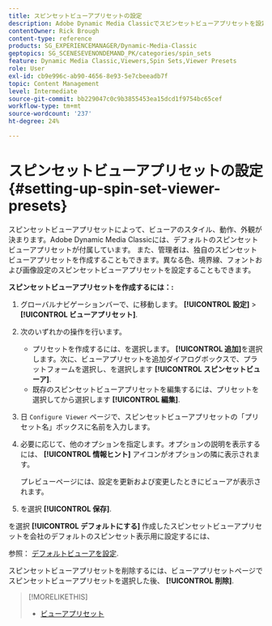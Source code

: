 ```yaml
---
title: スピンセットビューアプリセットの設定
description: Adobe Dynamic Media Classicでスピンセットビューアプリセットを設定する方法について説明します。
contentOwner: Rick Brough
content-type: reference
products: SG_EXPERIENCEMANAGER/Dynamic-Media-Classic
geptopics: SG_SCENESEVENONDEMAND_PK/categories/spin_sets
feature: Dynamic Media Classic,Viewers,Spin Sets,Viewer Presets
role: User
exl-id: cb9e996c-ab90-4656-8e93-5e7cbeeadb7f
topic: Content Management
level: Intermediate
source-git-commit: bb229047c0c9b3855453ea15dcd1f9754bc65cef
workflow-type: tm+mt
source-wordcount: '237'
ht-degree: 24%

---
```


# スピンセットビューアプリセットの設定{#setting-up-spin-set-viewer-presets}

スピンセットビューアプリセットによって、ビューアのスタイル、動作、外観が決まります。Adobe Dynamic Media Classicには、デフォルトのスピンセットビューアプリセットが付属しています。 また、管理者は、独自のスピンセットビューアプリセットを作成することもできます。異なる色、境界線、フォントおよび画像設定のスピンセットビューアプリセットを設定することもできます。

**スピンセットビューアプリセットを作成するには：:**

1. グローバルナビゲーションバーで、に移動します。 **[!UICONTROL 設定]** > **[!UICONTROL ビューアプリセット]**.
1. 次のいずれかの操作を行います。

   * プリセットを作成するには、を選択します。 **[!UICONTROL 追加]**&#x200B;を選択します。次に、ビューアプリセットを追加ダイアログボックスで、プラットフォームを選択し、を選択します **[!UICONTROL スピンセットビューア]**.
   * 既存のスピンセットビューアプリセットを編集するには、プリセットを選択してから選択します **[!UICONTROL 編集]**.

1. 日 `Configure Viewer` ページで、スピンセットビューアプリセットの「プリセット名」ボックスに名前を入力します。
1. 必要に応じて、他のオプションを指定します。オプションの説明を表示するには、 **[!UICONTROL 情報ヒント]** アイコンがオプションの隣に表示されます。

   プレビューページには、設定を更新および変更したときにビューアが表示されます。

1. を選択 **[!UICONTROL 保存]**.

を選択 **[!UICONTROL デフォルトにする]** 作成したスピンセットビューアプリセットを会社のデフォルトのスピンセット表示用に設定するには、

参照： [デフォルトビューアを設定](application-setup.md#configuring_default_viewers).

スピンセットビューアプリセットを削除するには、ビューアプリセットページでスピンセットビューアプリセットを選択した後、 **[!UICONTROL 削除]**.

>[!MORELIKETHIS]
>
>* [ビューアプリセット](application-setup.md#viewer_presets)
